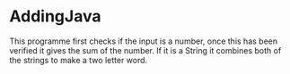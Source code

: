 ﻿# AddingJava
This programme first checks if the input is a number, once this has been verified it gives the sum of the number. If it is a String it combines both of the strings to make a two letter word.

